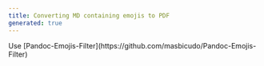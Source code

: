 ```yaml
---
title: Converting MD containing emojis to PDF
generated: true
---
```


<div markdown="1" class="ans">
Use [Pandoc-Emojis-Filter](https://github.com/masbicudo/Pandoc-Emojis-Filter)
</div>
